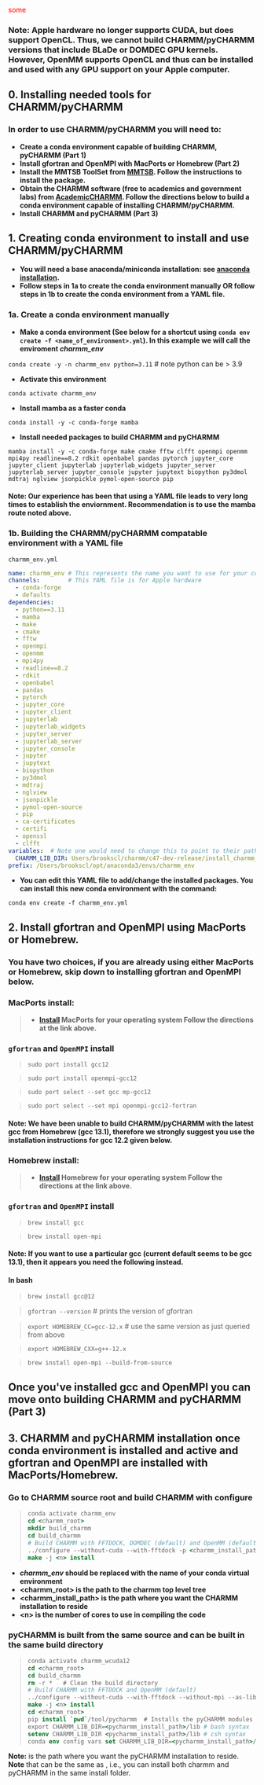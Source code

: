 <span style="color:red">some
<h3><b>Note:</b> Apple hardware no longer supports CUDA, but does support OpenCL. Thus, we cannot build CHARMM/pyCHARMM versions that include BLaDe or DOMDEC GPU kernels. However, OpenMM supports OpenCL and thus can be installed and used with any GPU support on your Apple computer.</h3></span>    

## 0. Installing needed tools for CHARMM/pyCHARMM
### In order to use CHARMM/pyCHARMM you will need to:
- **Create a conda environment capable of building CHARMM, pyCHARMM (Part 1)**
- **Install gfortran and OpenMPI with MacPorts or Homebrew (Part 2)**
- **Install the MMTSB ToolSet from [MMTSB](https://feig.bch.msu.edu/mmtsb/Main_Page). Follow the instructions to install the package.**
- **Obtain the CHARMM software (free to academics and government labs) from [AcademicCHARMM](https://academiccharmm.org/program). Follow the directions below to build a conda environment capable of installing CHARMM/pyCHARMM.**
- **Install CHARMM and pyCHARMM (Part 3)**

## 1. Creating conda environment to install and use CHARMM/pyCHARMM
- **You will need a base anaconda/miniconda installation: see [anaconda installation](https://docs.conda.io/projects/conda/en/latest/user-guide/install/linux.html).**
- **Follow steps in 1a to create the conda environment manually OR follow steps in 1b to create the conda environment from a YAML file.**
### 1a. Create a conda environment manually
- **Make a conda environment (See below for a shortcut using `conda env create -f <name_of_environment>.yml`). In this example we will call the enviroment _charmm_env_**


`conda create -y -n charmm_env python=3.11` # note python can be > 3.9


- **Activate this environment**


`conda activate charmm_env`


- **Install mamba as a faster conda**


`conda install -y -c conda-forge mamba`
 


- **Install needed packages to build CHARMM and pyCHARMM**


`mamba install -y -c conda-forge make cmake fftw clfft openmpi openmm mpi4py readline==8.2 rdkit openbabel pandas pytorch jupyter_core jupyter_client jupyterlab jupyterlab_widgets jupyter_server jupyterlab_server jupyter_console jupyter jupytext biopython py3dmol mdtraj nglview jsonpickle pymol-open-source pip`
    

<div class="alert alert-block alert-warning">
<h4><b>Note:</b> Our experience has been that using a YAML file leads to very long times to establish the enviornment. Recommendation is to use the mamba route noted above.</h4>
</div>

### 1b. Building the CHARMM/pyCHARMM compatable environment with a YAML file
 
`charmm_env.yml`
 
```YAML
name: charmm_env # This represents the name you want to use for your conda environment
channels:        # This YAML file is for Apple hardware
  - conda-forge
  - defaults
dependencies:
  - python==3.11
  - mamba
  - make
  - cmake
  - fftw
  - openmpi
  - openmm
  - mpi4py
  - readline==8.2
  - rdkit
  - openbabel
  - pandas
  - pytorch
  - jupyter_core
  - jupyter_client
  - jupyterlab
  - jupyterlab_widgets
  - jupyter_server
  - jupyterlab_server
  - jupyter_console
  - jupyter
  - jupytext
  - biopython
  - py3dmol
  - mdtraj
  - nglview
  - jsonpickle
  - pymol-open-source
  - pip
  - ca-certificates
  - certifi
  - openssl
  - clfft
variables:  # Note one would need to change this to point to their path
  CHARMM_LIB_DIR: Users/brookscl/charmm/c47-dev-release/install_charmm_env/lib
prefix: /Users/brookscl/opt/anaconda3/envs/charmm_env
```

- **You can edit this YAML file to add/change the installed packages. You can install this new conda environment with the command:**


`conda env create -f charmm_env.yml`


## 2. Install gfortran and OpenMPI using MacPorts or Homebrew.
### You have two choices, if you are already using either MacPorts or Homebrew, skip down to installing gfortran and OpenMPI  below.
### MacPorts install:
> - **[Install](https://www.macports.org/install.php) MacPorts for your operating system Follow the directions at the link above.**
### `gfortran` and `OpenMPI` install
> `sudo port install gcc12`

> `sudo port install openmpi-gcc12`

> `sudo port select --set gcc mp-gcc12`

> `sudo port select --set mpi openmpi-gcc12-fortran`

<div class="alert alert-block alert-warning">
<h4><b>Note:</b> We have been unable to build CHARMM/pyCHARMM with the latest gcc from Homebrew (gcc 13.1), therefore we strongly suggest you use the installation instructions for gcc 12.2 given below.</h4>
</div>

### Homebrew install:
> - **[Install](https://brew.sh/) Homebrew for your operating system Follow the directions at the link above.**
### `gfortran` and `OpenMPI` install

> `brew install gcc`

> `brew install open-mpi`

<div class="alert alert-block alert-info">
<h4><b>Note:</b> If you want to use a particular gcc (current default seems to be gcc 13.1), then it appears you need the following instead.</h4>
</div>  

#### In bash

> `brew install gcc@12`

> `gfortran --version` # prints the version of gfortran

> `export HOMEBREW_CC=gcc-12.x` # use the same version as just queried from above

> `export HOMEBREW_CXX=g++-12.x`

> `brew install open-mpi --build-from-source`

## Once you've installed gcc and OpenMPI you can move onto building CHARMM and pyCHARMM (Part 3)


## 3. CHARMM and pyCHARMM installation once conda environment is installed and active and gfortran and OpenMPI are installed with MacPorts/Homebrew.
### Go to CHARMM source root and build CHARMM with configure

<blockquote>

```csh
conda activate charmm_env
cd <charmm_root>
mkdir build_charmm
cd build_charmm
# Build CHARMM with FFTDOCK, DOMDEC (default) and OpenMM (default)
../configure --without-cuda --with-fftdock -p <charmm_install_path>
make -j <n> install
```

</blockquote>

- **_charmm_env_ should be replaced with the name of your conda virtual environment**
- **\<charmm_root\> is the path to the charmm top level tree**
- **\<charmm_install_path\> is the path where you want the CHARMM installation to reside**
- **\<n\> is the number of cores to use in compiling the code**

### pyCHARMM is built from the same source and can be built in the same build directory

<blockquote>

```csh
conda activate charmm_wcuda12
cd <charmm_root>
cd build_charmm
rm -r *   # Clean the build directory
# Build CHARMM with FFTDOCK and OpenMM (default)
../configure --without-cuda --with-fftdock --without-mpi --as-library -p <pycharmm_install_path>
make -j <n> install
cd <charmm_root>
pip install `pwd`/tool/pycharmm  # Installs the pyCHARMM modules in your current environment
export CHARMM_LIB_DIR=<pycharmm_install_path>/lib # bash syntax
setenv CHARMM_LIB_DIR <pycharmm_install_path>/lib # csh syntax
conda env config vars set CHARMM_LIB_DIR=<pycharmm_install_path>/lib  # every time when this conda environment (charmm_env) is activated, the environmental variable CHARMM_LIB_DIR is there automatically.
```

</blockquote>

<div class="alert alert-block alert-info">
    <b>Note:</b> <i><pycharmm_install_path></i> is the path where you want the pyCHARMM installation to reside. <br><b>Note</b> that <i><pycharmm_install_path></i> can be the same as <i><charmm_install_path></i>, i.e., you can install both charmm and pyCHARMM in the same install folder.
</div>

```python

```
